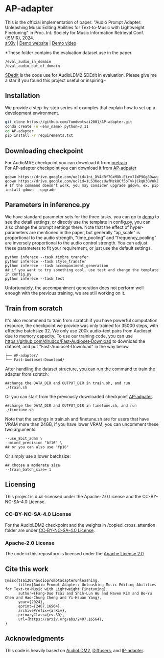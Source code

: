 # AP-adapter
This is the official implementation of paper: "Audio Prompt Adapter: Unleashing Music Editing Abilities for Text-to-Music with Lightweight Finetuning" in Proc. Int. Society for Music Information Retrieval Conf. (ISMIR), 2024.\
[arXiv](https://arxiv.org/abs/2407.16564) | [Demo website](https://young-almond-689.notion.site/Audio-Prompt-Adapter-Unleashing-Music-Editing-Abilities-For-Text-To-Music-with-Lightweight-Finetuni-fbbfeb0608664f61a6bf894d56e85820) | [Demo video](https://youtu.be/fr9rCSaYUlA?si=3tV4zGriIrW8yylF)

*These folder contains the evaluation dataset use in the paper.
```
/eval_audio_in_domain
/eval_audio_out_of_domain
```
[SDedit](https://github.com/fundwotsai2001/SDEdit-AudioLDM2) is the code use for AudioLDM2 SDEdit in evaluation.
Please give me a star if you found this project useful or inspiring~

## Installation
We provide a step-by-step series of examples that explain how to set up a development environment.

```bash
git clone https://github.com/fundwotsai2001/AP-adapter.git
conda create -n <env_name> python=3.11
cd AP-adapter
pip install -r requirements.txt
```
## Downloading checkpoint
For AudioMAE checkpoint you can download it from 
[pretrain](https://drive.google.com/file/d/1ni_DV4dRf7GxM8k-Eirx71WP9Gg89wwu/view?usp=share_link)\
For AP-adapter checkpoint you can download it from
[AP-adpater](https://drive.google.com/drive/u/0/folders/1TPbiVx4ijjd2tdbLNmwPgpR8UUoRizmj)
```
gdown https://drive.google.com/uc?id=1ni_DV4dRf7GxM8k-Eirx71WP9Gg89wwu
gdown https://drive.google.com/uc?id=1LS3KeczUwfMzk8Cf5oTvkjCkqK3OVnkZ
# If the command doesn't work, you may consider upgrade gdown, ex. pip install gdown --upgrade
```


## Parameters in inference.py

We have standard parameter sets for the three tasks, you can go to [demo](https://young-almond-689.notion.site/Zero-shot-music-text-fusionfbbfeb0608664f61a6bf894d56e85820) to see the detail settings, or directly use the template in config.py, you can also change the prompt settings there. Note that the effect of hyper-parameters are mentioned in the paper, but generally "ap_scale" is proportional to the audio strength, "time_pooling" and "frequency_pooling" are inversely proportional to the audio control strength. You can adjust these parameters to fit your requirement, or just use the default settings.
```
python inferece --task timbre_transfer
python inferece --task style_transfer
python inferece --task accompaniment_generation
## if you want to try something cool, use test and change the template in config.py
python inferece --task test
```
Unfortunately, the accompaniment generation does not perform well enough with the previous training, we are still working on it.
## Train from scratch
It's also recommend to train from scratch if you have powerful computation resource, the checkpoint we provide was only trained for 35000 steps, with effective batchsize 32.
We only use 200k audio-text pairs from Audioset due to memory capacity. 
To use our training code, you can use https://github.com/dlrudco/Fast-Audioset-Download to download the dataset, and put "Fast-Audioset-Download" in the way below.
```
├── AP-adapter/
└── Fast-Audioset-Download/
```
After handling the dataset structure, you can run the command to train the adapter from scratch:
```
##change the DATA_DIR and OUTPUT_DIR in train.sh, and run
./train.sh
```
Or you can start from the previously downloaded checkpoint [AP-adpater](https://drive.google.com/drive/u/0/folders/1TPbiVx4ijjd2tdbLNmwPgpR8UUoRizmj).
```
##change the DATA_DIR and OUTPUT_DIR in finetune.sh, and run
./finetune.sh
```
Note that the settings in train.sh and finetune.sh are for users that have VRAM more than 24GB, if you have lower VRAM, you can uncomment these two arguments:
```
--use_8bit_adam \
--mixed_precision "bf16" \ 
## or you can also use "fp16"
```
Or simply use a lower batchsize:
```
## choose a moderate size
--train_batch_size= 1 
```
## Licensing

This project is dual-licensed under the Apache-2.0 License and the CC-BY-NC-SA-4.0 License.

### CC-BY-NC-SA-4.0 License
For the AudioLDM2 checkpoint and the weights in /copied_cross_attention folder are under [CC-BY-NC-SA-4.0 License](https://github.com/fundwotsai2001/AP-adapter/blob/master/LICENSE).

### Apache-2.0 License
The code in this repository is licensed under the [Apache License 2.0](https://github.com/fundwotsai2001/AP-adapter/blob/master/LICENSE_Apache-2.0)
## Cite this work
```
@misc{tsai2024audiopromptadapterunleashing,
      title={Audio Prompt Adapter: Unleashing Music Editing Abilities for Text-to-Music with Lightweight Finetuning}, 
      author={Fang-Duo Tsai and Shih-Lun Wu and Haven Kim and Bo-Yu Chen and Hao-Chung Cheng and Yi-Hsuan Yang},
      year={2024},
      eprint={2407.16564},
      archivePrefix={arXiv},
      primaryClass={cs.SD},
      url={https://arxiv.org/abs/2407.16564}, 
}
```
## Acknowledgments
This code is heavily based on [AudioLDM2](https://huggingface.co/docs/diffusers/main/en/api/pipelines/audioldm2#diffusers.AudioLDM2UNet2DConditionModel), [Diffusers](https://github.com/huggingface/diffusers), and [IP-adapter](https://github.com/tencent-ailab/IP-Adapter).

